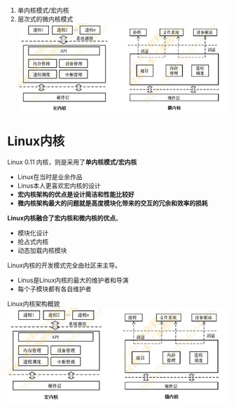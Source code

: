 1. 单内核模式/宏内核
2. 层次式的微内核模式
![](../photo/paste-8a63afb6f2f20e12446f8e94753d0b8a4fdc2f4a.jpg)

# Linux内核
Linux 0.11 内核，则是采用了**单内核模式/宏内核**
- Linux在当时是业余作品
- Linus本人更喜欢宏内核的设计
- **宏内核架构的优点是设计简洁和性能比较好**
- **微内核架构最大的问题就是高度模块化带来的交互的冗余和效率的损耗** 
  
**Linux内核融合了宏内核和微内核的优点**。
- 模块化设计
- 抢占式内核
- 动态加载内核模块 
  
Linux内核的开发模式完全由社区来主导。
- Linus是Linux内核的最大的维护者和导演
- 每个子模块都有各自维护者 
  
Linux内核架构概貌 
![](../photo/paste-8a63afb6f2f20e12446f8e94753d0b8a4fdc2f4a.jpg)
